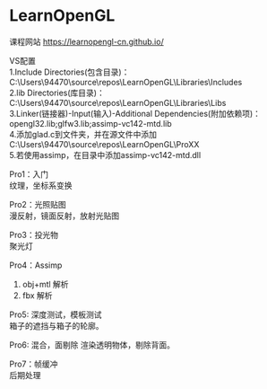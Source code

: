 # LearnOpenGL
课程网站
https://learnopengl-cn.github.io/  
  
 VS配置  
1.Include Directories(包含目录)：C:\Users\94470\source\repos\LearnOpenGL\Libraries\Includes  
2.lib Directories(库目录)：C:\Users\94470\source\repos\LearnOpenGL\Libraries\Libs  
3.Linker(链接器)-Input(输入)-Additional Dependencies(附加依赖项)：  
opengl32.lib;glfw3.lib;assimp-vc142-mtd.lib    
4.添加glad.c到文件夹，并在源文件中添加  
C:\Users\94470\source\repos\LearnOpenGL\ProXX  
5.若使用assimp，在目录中添加assimp-vc142-mtd.dll  
  
Pro1：入门  
纹理，坐标系变换  

Pro2：光照贴图  
漫反射，镜面反射，放射光贴图  
  
Pro3：投光物    
聚光灯  
  
Pro4：Assimp  
1. obj+mtl 解析  
2. fbx 解析  
  
Pro5: 深度测试，模板测试  
箱子的遮挡与箱子的轮廓。  
  
Pro6: 混合，面剔除
渲染透明物体，剔除背面。  
  
Pro7：帧缓冲  
后期处理  

